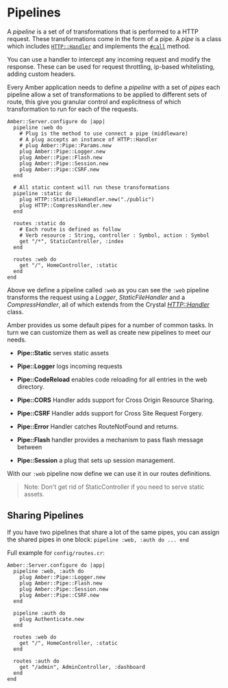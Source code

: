 # Pipelines

A _pipeline_ is a set of of transformations that is performed to a HTTP request. These transformations come in the form of a pipe. A _pipe_ is a class which includes [`HTTP::Handler`](https://crystal-lang.org/api/latest/HTTP/Handler.html) and implements the [`#call`](https://crystal-lang.org/api/latest/HTTP/Handler.html#call%28context%3AHTTP%3A%3AServer%3A%3AContext%29-instance-method) method.

You can use a handler to intercept any incoming request and modify the response. These can be used for request throttling, ip-based whitelisting, adding custom headers.

Every Amber application needs to define a _pipeline_ with a set of _pipes_ each pipeline allow a set of transformations to be applied to different sets of route, this give you granular control and explicitness of which transformation to run for each of the requests.

```crystal
Amber::Server.configure do |app|
  pipeline :web do
    # Plug is the method to use connect a pipe (middleware)
    # A plug accepts an instance of HTTP::Handler
    # plug Amber::Pipe::Params.new
    plug Amber::Pipe::Logger.new
    plug Amber::Pipe::Flash.new
    plug Amber::Pipe::Session.new
    plug Amber::Pipe::CSRF.new
  end

  # All static content will run these transformations
  pipeline :static do
    plug HTTP::StaticFileHandler.new("./public")
    plug HTTP::CompressHandler.new
  end

  routes :static do
    # Each route is defined as follow
    # Verb resource : String, controller : Symbol, action : Symbol
    get "/*", StaticController, :index
  end

  routes :web do
    get "/", HomeController, :static
  end
end
```

Above we define a pipeline called `:web` as you can see the `:web` pipeline transforms the request using a _Logger_, _StaticFileHandler_ and a _CompressHandler_, all of which extends from the Crystal [_HTTP::Handler_](https://crystal-lang.org/api/latest/HTTP/Handler.html) class.

Amber provides us some default pipes for a number of common tasks. In turn we can customize them as well as create new pipelines to meet our needs.

* **Pipe::Static** serves static assets

* **Pipe::Logger** logs incoming requests

* **Pipe::CodeReload** enables code reloading for all entries in the web directory.

* **Pipe::CORS** Handler adds support for Cross Origin Resource Sharing.

* **Pipe::CSRF** Handler adds support for Cross Site Request Forgery.

* **Pipe::Error** Handler catches RouteNotFound and returns.

* **Pipe::Flash** handler provides a mechanism to pass flash message between

* **Pipe::Session** a plug that sets up session management.

With our `:web` pipeline now define we can use it in our routes definitions.

> Note: Don't get rid of StaticController if you need to serve static assets.

## Sharing Pipelines

If you have two pipelines that share a lot of the same pipes, you can assign the shared pipes in one block: `pipeline :web, :auth do ... end`

Full example for `config/routes.cr`:
```crystal
Amber::Server.configure do |app|
  pipeline :web, :auth do
    plug Amber::Pipe::Logger.new
    plug Amber::Pipe::Flash.new
    plug Amber::Pipe::Session.new
    plug Amber::Pipe::CSRF.new
  end

  pipeline :auth do
    plug Authenticate.new
  end

  routes :web do
    get "/", HomeController, :static
  end

  routes :auth do
    get "/admin", AdminController, :dashboard
  end
end
```
